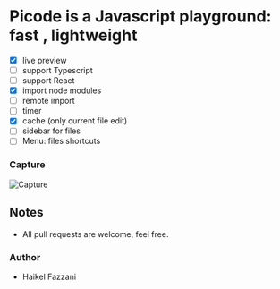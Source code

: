 # Picode is a Javascript playground: fast , lightweight

- [x] live preview
- [ ] support Typescript
- [ ] support React
- [x] import node modules
- [ ] remote import
- [ ] timer
- [x] cache (only current file edit)
- [ ] sidebar for files
- [ ] Menu: files shortcuts

### Capture
![Capture](https://i.ibb.co/VWjWct7/Capture.png)

## Notes
- All pull requests are welcome, feel free.

### Author
- Haikel Fazzani
